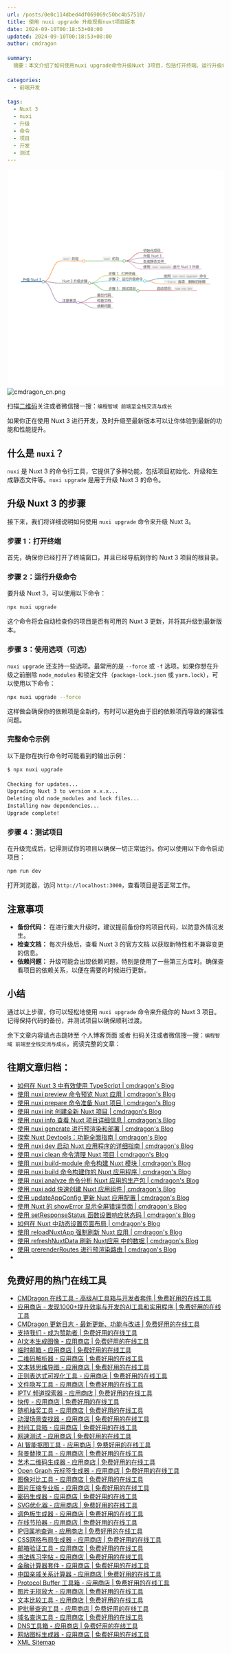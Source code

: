 ```yaml
---
url: /posts/0e0c114dbed4df069069c50bc4b57510/
title: 使用 nuxi upgrade 升级现有nuxt项目版本
date: 2024-09-10T00:18:53+08:00
updated: 2024-09-10T00:18:53+08:00
author: cmdragon

summary:
  摘要：本文介绍了如何使用nuxi upgrade命令升级Nuxt 3项目，包括打开终端、运行升级命令、使用选项、测试项目等步骤，以及升级前的注意事项，如备份代码、检查文档和依赖问题处理，帮助开发者轻松完成项目升级。

categories:
  - 前端开发

tags:
  - Nuxt 3
  - nuxi
  - 升级
  - 命令
  - 项目
  - 开发
  - 测试
---
```


<img src="/images/2024_09_10 13_19_44.png" title="2024_09_10 13_19_44.png" alt="2024_09_10 13_19_44.png"/>

<img src="https://api2.cmdragon.cn/upload/cmder/20250304_012821924.jpg" title="cmdragon_cn.png" alt="cmdragon_cn.png"/>


扫描[二维码](https://api2.cmdragon.cn/upload/cmder/20250304_012821924.jpg)关注或者微信搜一搜：`编程智域 前端至全栈交流与成长`



如果你正在使用 Nuxt 3 进行开发，及时升级至最新版本可以让你体验到最新的功能和性能提升。

## 什么是 `nuxi`？

`nuxi` 是 Nuxt 3 的命令行工具，它提供了多种功能，包括项目初始化、升级和生成静态文件等。`nuxi upgrade` 是用于升级 Nuxt 3 的命令。

## 升级 Nuxt 3 的步骤

接下来，我们将详细说明如何使用 `nuxi upgrade` 命令来升级 Nuxt 3。

### 步骤 1：打开终端

首先，确保你已经打开了终端窗口，并且已经导航到你的 Nuxt 3 项目的根目录。

### 步骤 2：运行升级命令

要升级 Nuxt 3，可以使用以下命令：

```bash
npx nuxi upgrade
```

这个命令将会自动检查你的项目是否有可用的 Nuxt 3 更新，并将其升级到最新版本。

### 步骤 3：使用选项（可选）

`nuxi upgrade` 还支持一些选项。最常用的是 `--force` 或 `-f` 选项。如果你想在升级之前删除 `node_modules` 和锁定文件（`package-lock.json` 或 `yarn.lock`），可以使用以下命令：

```bash
npx nuxi upgrade --force
```

这样做会确保你的依赖项是全新的，有时可以避免由于旧的依赖项而导致的兼容性问题。

### 完整命令示例

以下是你在执行命令时可能看到的输出示例：

```bash
$ npx nuxi upgrade

Checking for updates...
Upgrading Nuxt 3 to version x.x.x...
Deleting old node_modules and lock files...
Installing new dependencies...
Upgrade complete!
```

### 步骤 4：测试项目

在升级完成后，记得测试你的项目以确保一切正常运行。你可以使用以下命令启动项目：

```bash
npm run dev
```

打开浏览器，访问 `http://localhost:3000`，查看项目是否正常工作。

## 注意事项

- **备份代码：** 在进行重大升级时，建议提前备份你的项目代码，以防意外情况发生。
- **检查文档：** 每次升级后，查看 Nuxt 3 的官方文档 以获取新特性和不兼容变更的信息。
- **依赖问题：** 升级可能会出现依赖问题，特别是使用了一些第三方库时。确保查看项目的依赖关系，以便在需要的时候进行更新。

## 小结

通过以上步骤，你可以轻松地使用 `nuxi upgrade` 命令来升级你的 Nuxt 3 项目。记得保持代码的备份，并测试项目以确保顺利过渡。

余下文章内容请点击跳转至 个人博客页面 或者 扫码关注或者微信搜一搜：`编程智域 前端至全栈交流与成长`，阅读完整的文章：

## 往期文章归档：

- [如何在 Nuxt 3 中有效使用 TypeScript | cmdragon's Blog](https://blog.cmdragon.cn/posts/3121b9f162f334cf3f36524ef4a0a21c/)
- [使用 nuxi preview 命令预览 Nuxt 应用 | cmdragon's Blog](https://blog.cmdragon.cn/posts/5b05eb48f0dc0e960be86be0f59de2fa/)
- [使用 nuxi prepare 命令准备 Nuxt 项目 | cmdragon's Blog](https://blog.cmdragon.cn/posts/f00fdc02feaaf3525efceaf3e2dc5814/)
- [使用 nuxi init 创建全新 Nuxt 项目 | cmdragon's Blog](https://blog.cmdragon.cn/posts/e215ae9d731aea9f7b5d6aef7aa1a4db/)
- [使用 nuxi info 查看 Nuxt 项目详细信息 | cmdragon's Blog](https://blog.cmdragon.cn/posts/f7aeb6ad9c1c9cf3980419a88a66b082/)
- [使用 nuxi generate 进行预渲染和部署 | cmdragon's Blog](https://blog.cmdragon.cn/posts/82f081b254205e6c18a5d415f97f2519/)
- [探索 Nuxt Devtools：功能全面指南 | cmdragon's Blog](https://blog.cmdragon.cn/posts/ba266042f1b1b5d48140c44161ea0421/)
- [使用 nuxi dev 启动 Nuxt 应用程序的详细指南 | cmdragon's Blog](https://blog.cmdragon.cn/posts/ffaecaca091c2823b255244bbf0e4e6e/)
- [使用 nuxi clean 命令清理 Nuxt 项目 | cmdragon's Blog](https://blog.cmdragon.cn/posts/4382efd355d49a6c8c6ca9f96c90fe8d/)
- [使用 nuxi build-module 命令构建 Nuxt 模块 | cmdragon's Blog](https://blog.cmdragon.cn/posts/7a131f2e511146460683c0b6d2c4e911/)
- [使用 nuxi build 命令构建你的 Nuxt 应用程序 | cmdragon's Blog](https://blog.cmdragon.cn/posts/bc2bfb4e25c5fe348c22bcd59db71579/)
- [使用 nuxi analyze 命令分析 Nuxt 应用的生产包 | cmdragon's Blog](https://blog.cmdragon.cn/posts/2e9061a0c24ee58d41b70de7b45040d5/)
- [使用 nuxi add 快速创建 Nuxt 应用组件 | cmdragon's Blog](https://blog.cmdragon.cn/posts/917849288e8e1cc200cdd37a60e48387/)
- [使用 updateAppConfig 更新 Nuxt 应用配置 | cmdragon's Blog](https://blog.cmdragon.cn/posts/870198cdff2bbd91a5af2182da7662a8/)
- [使用 Nuxt 的 showError 显示全屏错误页面 | cmdragon's Blog](https://blog.cmdragon.cn/posts/54debfbfcb8e75989b8e0efe82573a86/)
- [使用 setResponseStatus 函数设置响应状态码 | cmdragon's Blog](https://blog.cmdragon.cn/posts/302e9ee7406d6304cf38978e07b4480c/)
- [如何在 Nuxt 中动态设置页面布局 | cmdragon's Blog](https://blog.cmdragon.cn/posts/4c7fb169913298de59cbe19fcbaac8d3/)
- [使用 reloadNuxtApp 强制刷新 Nuxt 应用 | cmdragon's Blog](https://blog.cmdragon.cn/posts/f47b024ff8b1e13c71741951067ae579/)
- [使用 refreshNuxtData 刷新 Nuxt应用 中的数据 | cmdragon's Blog](https://blog.cmdragon.cn/posts/1d66580f8a7e8510b9f9af6272aecc2e/)
- [使用 prerenderRoutes 进行预渲染路由 | cmdragon's Blog](https://blog.cmdragon.cn/posts/87586efe60054fbbb53f151d9025f356/)
-


## 免费好用的热门在线工具

- [CMDragon 在线工具 - 高级AI工具箱与开发者套件 | 免费好用的在线工具](https://tools.cmdragon.cn/zh)
- [应用商店 - 发现1000+提升效率与开发的AI工具和实用程序 | 免费好用的在线工具](https://tools.cmdragon.cn/zh/apps?category=trending)
- [CMDragon 更新日志 - 最新更新、功能与改进 | 免费好用的在线工具](https://tools.cmdragon.cn/zh/changelog)
- [支持我们 - 成为赞助者 | 免费好用的在线工具](https://tools.cmdragon.cn/zh/sponsor)
- [AI文本生成图像 - 应用商店 | 免费好用的在线工具](https://tools.cmdragon.cn/zh/apps/text-to-image-ai)
- [临时邮箱 - 应用商店 | 免费好用的在线工具](https://tools.cmdragon.cn/zh/apps/temp-email)
- [二维码解析器 - 应用商店 | 免费好用的在线工具](https://tools.cmdragon.cn/zh/apps/qrcode-parser)
- [文本转思维导图 - 应用商店 | 免费好用的在线工具](https://tools.cmdragon.cn/zh/apps/text-to-mindmap)
- [正则表达式可视化工具 - 应用商店 | 免费好用的在线工具](https://tools.cmdragon.cn/zh/apps/regex-visualizer)
- [文件隐写工具 - 应用商店 | 免费好用的在线工具](https://tools.cmdragon.cn/zh/apps/steganography-tool)
- [IPTV 频道探索器 - 应用商店 | 免费好用的在线工具](https://tools.cmdragon.cn/zh/apps/iptv-explorer)
- [快传 - 应用商店 | 免费好用的在线工具](https://tools.cmdragon.cn/zh/apps/snapdrop)
- [随机抽奖工具 - 应用商店 | 免费好用的在线工具](https://tools.cmdragon.cn/zh/apps/lucky-draw)
- [动漫场景查找器 - 应用商店 | 免费好用的在线工具](https://tools.cmdragon.cn/zh/apps/anime-scene-finder)
- [时间工具箱 - 应用商店 | 免费好用的在线工具](https://tools.cmdragon.cn/zh/apps/time-toolkit)
- [网速测试 - 应用商店 | 免费好用的在线工具](https://tools.cmdragon.cn/zh/apps/speed-test)
- [AI 智能抠图工具 - 应用商店 | 免费好用的在线工具](https://tools.cmdragon.cn/zh/apps/background-remover)
- [背景替换工具 - 应用商店 | 免费好用的在线工具](https://tools.cmdragon.cn/zh/apps/background-replacer)
- [艺术二维码生成器 - 应用商店 | 免费好用的在线工具](https://tools.cmdragon.cn/zh/apps/artistic-qrcode)
- [Open Graph 元标签生成器 - 应用商店 | 免费好用的在线工具](https://tools.cmdragon.cn/zh/apps/open-graph-generator)
- [图像对比工具 - 应用商店 | 免费好用的在线工具](https://tools.cmdragon.cn/zh/apps/image-comparison)
- [图片压缩专业版 - 应用商店 | 免费好用的在线工具](https://tools.cmdragon.cn/zh/apps/image-compressor)
- [密码生成器 - 应用商店 | 免费好用的在线工具](https://tools.cmdragon.cn/zh/apps/password-generator)
- [SVG优化器 - 应用商店 | 免费好用的在线工具](https://tools.cmdragon.cn/zh/apps/svg-optimizer)
- [调色板生成器 - 应用商店 | 免费好用的在线工具](https://tools.cmdragon.cn/zh/apps/color-palette)
- [在线节拍器 - 应用商店 | 免费好用的在线工具](https://tools.cmdragon.cn/zh/apps/online-metronome)
- [IP归属地查询 - 应用商店 | 免费好用的在线工具](https://tools.cmdragon.cn/zh/apps/ip-geolocation)
- [CSS网格布局生成器 - 应用商店 | 免费好用的在线工具](https://tools.cmdragon.cn/zh/apps/css-grid-layout)
- [邮箱验证工具 - 应用商店 | 免费好用的在线工具](https://tools.cmdragon.cn/zh/apps/email-validator)
- [书法练习字帖 - 应用商店 | 免费好用的在线工具](https://tools.cmdragon.cn/zh/apps/calligraphy-practice)
- [金融计算器套件 - 应用商店 | 免费好用的在线工具](https://tools.cmdragon.cn/zh/apps/finance-calculator-suite)
- [中国亲戚关系计算器 - 应用商店 | 免费好用的在线工具](https://tools.cmdragon.cn/zh/apps/chinese-kinship-calculator)
- [Protocol Buffer 工具箱 - 应用商店 | 免费好用的在线工具](https://tools.cmdragon.cn/zh/apps/protobuf-toolkit)
- [图片无损放大 - 应用商店 | 免费好用的在线工具](https://tools.cmdragon.cn/zh/apps/image-upscaler)
- [文本比较工具 - 应用商店 | 免费好用的在线工具](https://tools.cmdragon.cn/zh/apps/text-compare)
- [IP批量查询工具 - 应用商店 | 免费好用的在线工具](https://tools.cmdragon.cn/zh/apps/ip-batch-lookup)
- [域名查询工具 - 应用商店 | 免费好用的在线工具](https://tools.cmdragon.cn/zh/apps/domain-finder)
- [DNS工具箱 - 应用商店 | 免费好用的在线工具](https://tools.cmdragon.cn/zh/apps/dns-toolkit)
- [网站图标生成器 - 应用商店 | 免费好用的在线工具](https://tools.cmdragon.cn/zh/apps/favicon-generator)
- [XML Sitemap](https://tools.cmdragon.cn/sitemap_index.xml)
